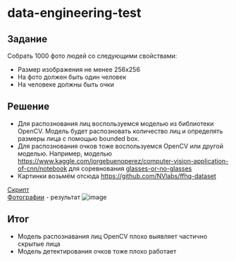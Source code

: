 # data-engineering-test

## Задание
Собрать 1000 фото людей со следующими свойствами:
- Размер изображения не менее 256х256
- На фото должен быть один человек
- На человеке должны быть очки

## Решение

- Для распознования лиц воспользуемся моделью из библиотеки OpenCV. Модель будет распозновать количество лиц и определять размеры лица с помощью bounded box.
- Для распознования очков тоже воспользуемся OpenCV или другой моделью. Например, моделью https://www.kaggle.com/jorgebuenoperez/computer-vision-application-of-cnn/notebook для соревнования <a href="https://www.kaggle.com/jeffheaton/glasses-or-no-glasses" target="_blank">glasses-or-no-glasses</a>
- Картинки возьмём отсюда https://github.com/NVlabs/ffhq-dataset

<a href="test.ipynb">Скрипт</a> <br>
<a href="result2/">Фотографии</a> - результат
![image](https://user-images.githubusercontent.com/24974700/134824372-5045d281-c499-4a6e-87ed-91897321c907.png)



## Итог
- Модель распознавания лиц OpenCV плохо выявляет частично скрытые лица
- Модель детектирования очков тоже плохо работает

